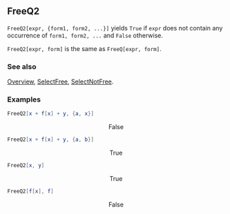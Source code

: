 ## FreeQ2

`FreeQ2[expr, {form1, form2, ...}]` yields `True` if `expr` does not contain any occurrence of `form1, form2, ...` and `False` otherwise.

`FreeQ2[expr, form]` is the same as `FreeQ[expr, form]`.

### See also

[Overview](Extra/FeynCalc.md), [SelectFree](SelectFree.md), [SelectNotFree](SelectNotFree.md).

### Examples

```mathematica
FreeQ2[x + f[x] + y, {a, x}]
```

$$\text{False}$$

```mathematica
FreeQ2[x + f[x] + y, {a, b}]
```

$$\text{True}$$

```mathematica
FreeQ2[x, y]
```

$$\text{True}$$

```mathematica
FreeQ2[f[x], f]
```

$$\text{False}$$